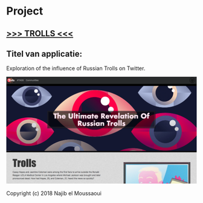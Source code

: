# Project

## [>>> TROLLS <<<](https://Najibit.github.io/Programming-Project/)

## Titel van applicatie:

Exploration of the influence of Russian Trolls on Twitter.

<p align="center">
  <img src="screenshot.png">
</p>


Copyright (c) 2018 Najib el Moussaoui
